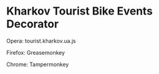 # Kharkov Tourist Bike Events Decorator

Opera: tourist.kharkov.ua.js

Firefox: Greasemonkey

Chrome: Tampermonkey
